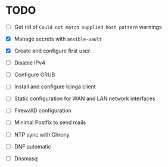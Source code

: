 # TODO

- [ ] Get rid of `Could not match supplied host pattern` warnings

- [x] Manage secrets with `ansible-vault`

- [x] Create and configure first user.

- [ ] Disable IPv4

- [ ] Configure GRUB

- [ ] Install and configure Icinga client

- [ ] Static configuration for WAN and LAN network interfaces

- [ ] FirewallD configuration

- [ ] Minimal Postfix to send mails

- [ ] NTP sync with Chrony

- [ ] DNF automatic

- [ ] Dnsmasq
